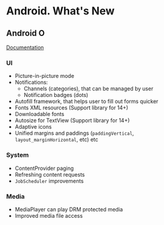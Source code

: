 # Android. What's New

## Android O

[Documentation](https://developer.android.com/about/versions/oreo/android-8.0)

### UI

* Picture-in-picture mode
* Notifications:
    * Channels (categories), that can be managed by user
    * Notification badges (dots)
* Autofill framework, that helps user to fill out forms quicker
* Fonts XML resources (Support library for 14+)
* Downloadable fonts
* Autosize for TextView (Support library for 14+)
* Adaptive icons
* Unified margins and paddings (`paddingVertical`, `layout_marginHorizontal`, etc)
etc

### System

* ContentProvider paging
* Refreshing content requests
* `JobScheduler` improvements

### Media

* MediaPlayer can play DRM protected media
* Improved media file access
